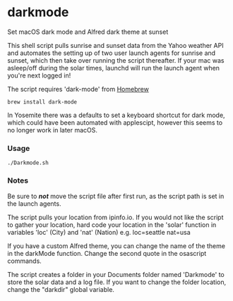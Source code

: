 # darkmode
Set macOS dark mode and Alfred dark theme at sunset

This shell script pulls sunrise and sunset data from the Yahoo weather API and automates the setting up of two user launch agents for sunrise and sunset, which then take over running the script thereafter. If your mac was asleep/off during the solar times, launchd will run the launch agent when you're next logged in!

The script requires 'dark-mode' from [Homebrew](https://brew.sh)

```
brew install dark-mode
```
 
In Yosemite there was a defaults to set a keyboard shortcut for dark mode, which could have been automated with applescipt, however this seems to no longer work in later macOS.

### Usage

```
./Darkmode.sh
```
 
### Notes

Be sure to **_not_** move the script file after first run, as the script path is set in the launch agents.

The script pulls your location from ipinfo.io. If you would not like the script to gather your location, hard code your location in the 'solar' function in variables 'loc' (City) and 'nat' (Nation) e.g. loc=seattle nat=usa

If you have a custom Alfred theme, you can change the name of the theme in the darkMode function. Change the second quote in the osascript commands.

The script creates a folder in your Documents folder named 'Darkmode' to store the solar data and a log file. If you want to change the folder location, change the "darkdir" global variable.

